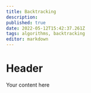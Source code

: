 ```yaml
---
title: Backtracking
description: 
published: true
date: 2022-05-12T15:42:37.261Z
tags: algorithms, backtracking
editor: markdown
---
```


# Header
Your content here